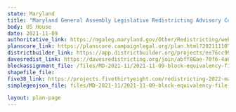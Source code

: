 ```yaml
---
state: Maryland
title: "Maryland General Assembly Legislative Redistricting Advisory Commission - Draft Congressional Concept Map #1 11-09-21"
body: US House
date: 2021-11-09
authoritative_link: https://mgaleg.maryland.gov/Other/Redistricting/webpage-110921.pdf
planscore_link: https://planscore.campaignlegal.org/plan.html?20211110T211223.808274052Z
districtbuilder_link: https://app.districtbuilder.org/projects/ee76cc96-501b-47dd-9e76-e489e5c48342
davesredist_link: https://davesredistricting.org/join/abff88ae-70f6-4a6e-b580-47379331aaa2
blockassignment_file: /files/MD-2021-11/2021-11-09-block-equivalency-file-leg-draft-1.zip
shapefile_file:
five38_link: https://projects.fivethirtyeight.com/redistricting-2022-maps/maryland/draft_concept_1/
simplegeojson_file: files/MD-2021-11/2021-11-09-block-equivalency-file-leg-draft-1.geojson

layout: plan-page
---
```

